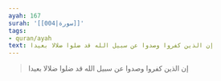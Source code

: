 ```yaml
---
ayah: 167
surah: '[[004|سورة]]'
tags:
- quran/ayah
text: إن الذين كفروا وصدوا عن سبيل الله قد ضلوا ضلالا بعيدا
---
```

> إن الذين كفروا وصدوا عن سبيل الله قد ضلوا ضلالا بعيدا
